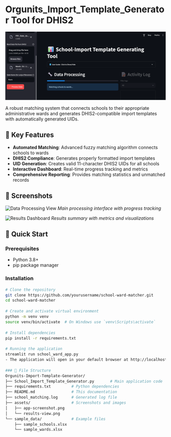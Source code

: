 # Orgunits_Import_Template_Generator Tool for DHIS2

![Generating template](image.png)

A robust matching system that connects schools to their appropriate administrative wards and generates DHIS2-compatible import templates with automatically generated UIDs.

## 🌟 Key Features

- **Automated Matching**: Advanced fuzzy matching algorithm connects schools to wards
- **DHIS2 Compliance**: Generates properly formatted import templates
- **UID Generation**: Creates valid 11-character DHIS2 UIDs for all schools
- **Interactive Dashboard**: Real-time progress tracking and metrics
- **Comprehensive Reporting**: Provides matching statistics and unmatched records

## 📸 Screenshots

![Data Processing View](https://via.placeholder.com/400x300?text=Data+Processing+View) <!-- Replace with actual screenshot -->
*Main processing interface with progress tracking*

![Results Dashboard](https://via.placeholder.com/400x300?text=Results+Dashboard) <!-- Replace with actual screenshot -->
*Results summary with metrics and visualizations*

## 🚀 Quick Start

### Prerequisites
- Python 3.8+
- pip package manager

### Installation
```bash
# Clone the repository
git clone https://github.com/yourusername/school-ward-matcher.git
cd school-ward-matcher

# Create and activate virtual environment
python -m venv venv
source venv/bin/activate  # On Windows use `venv\Scripts\activate`

# Install dependencies
pip install -r requirements.txt

# Running the application
streamlit run school_ward_app.py
- The application will open in your default browser at http://localhost:8501

### 📂 File Structure
Orgunits-Import-Template-Generator/
├── School_Import_Template_Generator.py       # Main application code
├── requirements.txt         # Python dependencies
├── README.md                # This documentation
├── school_matching.log      # Generated log file
├── assets/                  # Screenshots and images
│   ├── app-screenshot.png
│   └── results-view.png
└── sample_data/             # Example files
    ├── sample_schools.xlsx
    └── sample_wards.xlsx

